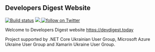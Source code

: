 ## Developers Digest Website

[![Build status](https://dev.azure.com/devdigest/devdigest.today/_apis/build/status/devdigest%20CI)](https://dev.azure.com/devdigest/devdigest.today/_build/latest?definitionId=1)
<a href="https://github.com/dncuug/devdigest.today/graphs/contributors" alt="Contributors">
  <img src="https://img.shields.io/github/contributors/dncuug/devdigest.today" />
</a>
<a href="https://twitter.com/intent/follow?screen_name=devdigest_today">
  <img src="https://img.shields.io/twitter/follow/devdigest_today?style=social&logo=twitter" alt="follow on Twitter">
</a>

Welcome to Developers Digest website https://devdigest.today 

Project supported by .NET Core Ukrainian User Group,  Microsoft Azure Ukraine User Group and Xamarin Ukraine User Group.
